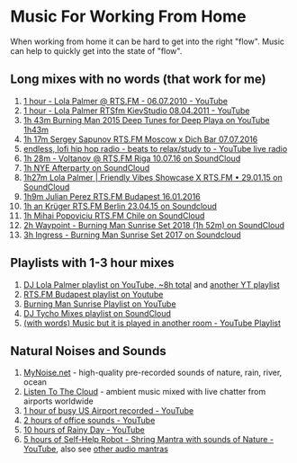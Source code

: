 # Music For Working From Home

When working from home it can be hard to get into the right "flow". Music can help to quickly get into the state of "flow".

## Long mixes with no words (that work for me)

1. [1 hour - Lola Palmer @ RTS.FM - 06.07.2010 - YouTube](https://youtu.be/HaUFAjLoZrA)
2. [1 hour - Lola Palmer RTSfm KievStudio 08.04.2011 - YouTube](https://www.youtube.com/watch?v=6SuZfeYaixg)
3. [1h 43m Burning Man 2015 Deep Tunes for Deep Playa on YouTube 1h43m](https://www.youtube.com/watch?v=A-jUKBd0zF4)
4. [1h 17m Sergey Sapunov RTS.FM Moscow x Dich Bar 07.07.2016](https://youtu.be/NWjQg0zDZes)
4. [endless, lofi hip hop radio - beats to relax/study to - YouTube live radio](https://www.youtube.com/watch?v=5qap5aO4i9A)
5. [1h 28m - Voltanov @ RTS.FM Riga 10.07.16 on SoundCloud](https://soundcloud.com/rtsfm/voltanov-rtsfm-riga-100716)
6. [1h NYE Afterparty on SoundCloud](https://soundcloud.com/daylomar/daylomar-nye-afterparty)
7. [1h27m Lola Palmer | Friendly Vibes Showcase X RTS.FM • 29.01.15 on SoundCloud](https://soundcloud.com/rtsfm/lola-palmer-friendly-vibes-showcase-x-rtsfm-290115)
8. [1h9m Julian Perez RTS.FM Budapest 16.01.2016](https://soundcloud.com/rtsfm/julian-perez-rtsfm-budapest-16012016)
9. [1h an Krüger RTS.FM Berlin 23.04.15 on Soundcloud](https://soundcloud.com/rtsfm/jan-kruger-rtsfm-berlin-230415)
10. [1h Mihai Popoviciu RTS.FM Chile on SoundCloud](https://soundcloud.com/rtsfm/mihai-popoviciu-rtsfm-chile)
11. [2h Waypoint - Burning Man Sunrise Set 2018 (1h 52m) on SoundCloud](https://soundcloud.com/tycho/waypoint-burning-man-sunrise-set-2018)
12. [3h Ingress - Burning Man Sunrise Set 2017 on Soundcloud](https://soundcloud.com/tycho/ingress-burning-man-sunrise-set-2017)


## Playlists with 1-3 hour mixes

1. [DJ Lola Palmer playlist on YouTube, ~8h total](https://www.youtube.com/watch?v=HaUFAjLoZrA&list=PL5E2dbVhuPFRf2sRlAkdPp-rgEC_Dwsib) and [another YT playlist](https://www.youtube.com/watch?v=MWRdZ6xRae0&list=PLMB2_T2PDET5dqbRg3r8_fUf1PQecGdjY)
2. [RTS.FM Budapest playlist on Youtube](https://www.youtube.com/watch?v=YCgKcuF9DIs&list=PLaTW4N9FnHW9BZOxzRNAAg5Wx2W15gqdS)
3. [Burning Man Sunrise Playlist on YouTube](https://www.youtube.com/watch?v=fi0KOScfBys&list=PLfuDUKFJb9Uoe8-m3mDG4m0kasY_nkQa_)
4. [DJ Tycho Mixes playlist on SoundCloud](https://soundcloud.com/tycho/sets/tycho-dj-mixes)
4. [(with words) Music but it is played in another room - YouTube Playlist](https://www.youtube.com/watch?v=d7rUH0rCKBQ&list=PLfXZSOSB2Iu6YPcjtMyCJ0XlLV4wvPcj-)

## Natural Noises and Sounds

1. [MyNoise.net](https://mynoise.net) - high-quality pre-recorded sounds of nature, rain, river, ocean
2. [Listen To The Cloud](https://listentothe.cloud) - ambient music mixed with live chatter from airports worldwide
3. [1 hour of busy US Airport recorded - YouTube](https://www.youtube.com/watch?v=zQG5OdBnYfA)
4. [2 hours of office sounds - YouTube](https://www.youtube.com/watch?v=D7ZZp8XuUTE)
5. [10 hours of Rainy Day - YouTube](https://www.youtube.com/watch?v=x7SQaDTSrVg)
6. [5 hours of Self-Help Robot - Shring Mantra with sounds of Nature - YouTube](https://www.youtube.com/watch?v=e-eOCpjZWmA), also see [other audio mantras](https://www.youtube.com/watch?v=HUvYHlbEELc&list=PLuWpIcTMtY5MycjtUUc-EVW0xSN3IYN9K)

